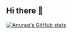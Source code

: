 ## Hi there 👋

[![Anurag's GitHub stats](https://github-readme-stats.vercel.app/api?username=jana-i)](https://github.com/anuraghazra/github-readme-stats)

<!--
**jana-i/jana-i** is a ✨ _special_ ✨ repository because its `README.md` (this file) appears on your GitHub profile.

Here are some ideas to get you started:

- 🔭 I’m currently working on ...
- 🌱 I’m currently learning ...
- 👯 I’m looking to collaborate on ...
- 🤔 I’m looking for help with ...
- 💬 Ask me about ...
- 📫 How to reach me: ...
- 😄 Pronouns: ...
- ⚡ Fun fact: ...
-->
